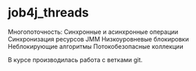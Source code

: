 # job4j_threads
Многопоточность:
Синхронные и асинхронные операции
Синхронизация ресурсов
JMM
Низкоуровневые блокировки
Неблокирующие алгоритмы
Потокобезопасные коллекции

В курсе производилась работа с ветками git.
